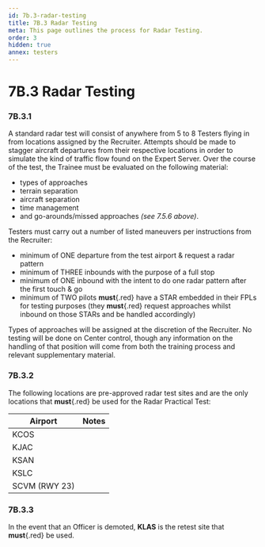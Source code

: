 ```yaml
---
id: 7b.3-radar-testing
title: 7B.3 Radar Testing
meta: This page outlines the process for Radar Testing.
order: 3
hidden: true
annex: testers
---
```


# 7B.3 Radar Testing



### 7B.3.1

A standard radar test will consist of anywhere from 5 to 8 Testers flying in from locations assigned by the Recruiter. Attempts should be made to stagger aircraft departures from their respective locations in order to simulate the kind of traffic flow found on the Expert Server. Over the course of the test, the Trainee must be evaluated on the following material: 



- types of approaches
- terrain separation
- aircraft separation
- time management
- and go-arounds/missed approaches *(see 7.5.6 above)*. 



Testers must carry out a number of listed maneuvers per instructions from the Recruiter:



- minimum of ONE departure from the test airport & request a radar pattern
- minimum of THREE inbounds with the purpose of a full stop
- minimum of ONE inbound with the intent to do one radar pattern after the first touch & go
- minimum of TWO pilots **must**{.red} have a STAR embedded in their FPLs for testing purposes (they **must**{.red} request approaches whilst inbound on those STARs and be handled accordingly)



Types of approaches will be assigned at the discretion of the Recruiter. No testing will be done on Center control, though any information on the handling of that position will come from both the training process and relevant supplementary material. 



### 7B.3.2

The following locations are pre-approved radar test sites and are the only locations that **must**{.red} be used for the Radar Practical Test:



| Airport       | Notes |
| ------------- | ----- |
| KCOS          |       |
| KJAC          |       |
| KSAN          |       |
| KSLC          |       |
| SCVM (RWY 23) |       |



### 7B.3.3

In the event that an Officer is demoted, **KLAS** is the retest site that **must**{.red} be used.
